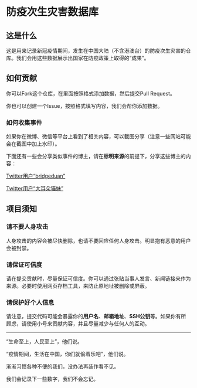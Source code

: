 # 防疫次生灾害数据库

## 这是什么

这是用来记录新冠疫情期间，发生在中国大陆（不含港澳台）的防疫次生灾害的仓库。我们会用这些数据展示出国家在防疫政策上取得的“成果”。

## 如何贡献

你可以Fork这个仓库，在里面按照格式添加数据，然后提交Pull Request。

你也可以创建一个Issue，按照格式填写内容，我们会帮你添加数据。

### 如何收集事件

如果你在微博、微信等平台上看到了相关内容，可以截图分享（注意一些网站可能会在截图中加上水印）。

下面还有一些会分享类似事件的博主，请在**标明来源**的前提下，分享这些博主的内容：

[Twitter用户“bridgeduan”](https://twitter.com/bridgeduan)

[Twitter用户“大耳朵猫妹”](https://twitter.com/big_ear_cat)

## 项目须知

### 请不要人身攻击

人身攻击的内容会被尽快删除，也请不要回应任何人身攻击。明显抱有恶意的用户会被封禁。

### 请保证可信度

请在提交贡献时，尽量保证可信度。你可以通过张贴当事人发言、新闻链接来作为来源。必要时使用网页存档工具，来防止原地址被删除或屏蔽。

### 请保护好个人信息

请注意，提交代码可能会暴露你的**用户名**、**邮箱地址**、**SSH公钥**等。如果你有所顾虑，请使用小号来贡献内容，并且尽量减少与任何人的互动。

---

“生命至上，人民至上”，他们说。

“疫情期间，生活在中国，你们就偷着乐吧”，他们说。

渐渐习惯各种不便的我们，没办法再装作看不见。

我们会记录下一些数字，我们不会忘记。
